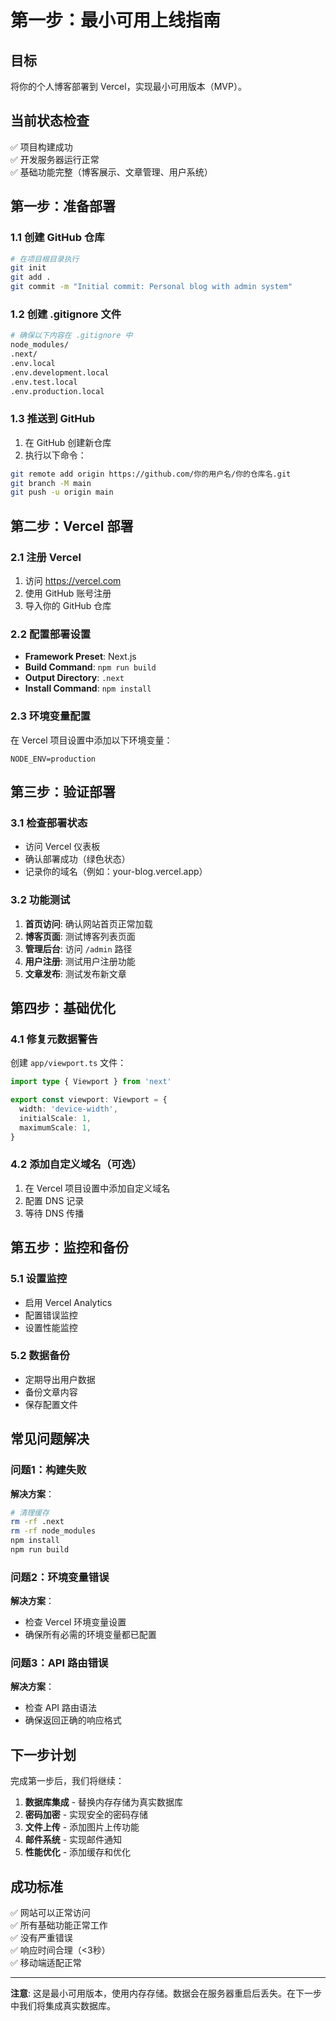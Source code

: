 # 第一步：最小可用上线指南

## 目标
将你的个人博客部署到 Vercel，实现最小可用版本（MVP）。

## 当前状态检查
✅ 项目构建成功  
✅ 开发服务器运行正常  
✅ 基础功能完整（博客展示、文章管理、用户系统）

## 第一步：准备部署

### 1.1 创建 GitHub 仓库
```bash
# 在项目根目录执行
git init
git add .
git commit -m "Initial commit: Personal blog with admin system"
```

### 1.2 创建 .gitignore 文件
```bash
# 确保以下内容在 .gitignore 中
node_modules/
.next/
.env.local
.env.development.local
.env.test.local
.env.production.local
```

### 1.3 推送到 GitHub
1. 在 GitHub 创建新仓库
2. 执行以下命令：
```bash
git remote add origin https://github.com/你的用户名/你的仓库名.git
git branch -M main
git push -u origin main
```

## 第二步：Vercel 部署

### 2.1 注册 Vercel
1. 访问 https://vercel.com
2. 使用 GitHub 账号注册
3. 导入你的 GitHub 仓库

### 2.2 配置部署设置
- **Framework Preset**: Next.js
- **Build Command**: `npm run build`
- **Output Directory**: `.next`
- **Install Command**: `npm install`

### 2.3 环境变量配置
在 Vercel 项目设置中添加以下环境变量：
```
NODE_ENV=production
```

## 第三步：验证部署

### 3.1 检查部署状态
- 访问 Vercel 仪表板
- 确认部署成功（绿色状态）
- 记录你的域名（例如：your-blog.vercel.app）

### 3.2 功能测试
1. **首页访问**: 确认网站首页正常加载
2. **博客页面**: 测试博客列表页面
3. **管理后台**: 访问 `/admin` 路径
4. **用户注册**: 测试用户注册功能
5. **文章发布**: 测试发布新文章

## 第四步：基础优化

### 4.1 修复元数据警告
创建 `app/viewport.ts` 文件：
```typescript
import type { Viewport } from 'next'

export const viewport: Viewport = {
  width: 'device-width',
  initialScale: 1,
  maximumScale: 1,
}
```

### 4.2 添加自定义域名（可选）
1. 在 Vercel 项目设置中添加自定义域名
2. 配置 DNS 记录
3. 等待 DNS 传播

## 第五步：监控和备份

### 5.1 设置监控
- 启用 Vercel Analytics
- 配置错误监控
- 设置性能监控

### 5.2 数据备份
- 定期导出用户数据
- 备份文章内容
- 保存配置文件

## 常见问题解决

### 问题1：构建失败
**解决方案**：
```bash
# 清理缓存
rm -rf .next
rm -rf node_modules
npm install
npm run build
```

### 问题2：环境变量错误
**解决方案**：
- 检查 Vercel 环境变量设置
- 确保所有必需的环境变量都已配置

### 问题3：API 路由错误
**解决方案**：
- 检查 API 路由语法
- 确保返回正确的响应格式

## 下一步计划

完成第一步后，我们将继续：
1. **数据库集成** - 替换内存存储为真实数据库
2. **密码加密** - 实现安全的密码存储
3. **文件上传** - 添加图片上传功能
4. **邮件系统** - 实现邮件通知
5. **性能优化** - 添加缓存和优化

## 成功标准

✅ 网站可以正常访问  
✅ 所有基础功能正常工作  
✅ 没有严重错误  
✅ 响应时间合理（<3秒）  
✅ 移动端适配正常  

---

**注意**: 这是最小可用版本，使用内存存储。数据会在服务器重启后丢失。在下一步中我们将集成真实数据库。 